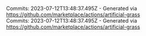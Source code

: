 Commits: 2023-07-12T13:48:37.495Z - Generated via https://github.com/marketplace/actions/artificial-grass
<br>
Commits: 2023-07-12T13:48:37.495Z - Generated via https://github.com/marketplace/actions/artificial-grass
<br>

